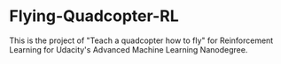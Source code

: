 # Flying-Quadcopter-RL
This is the project of "Teach a quadcopter how to fly" for Reinforcement Learning for Udacity's Advanced Machine Learning Nanodegree.
